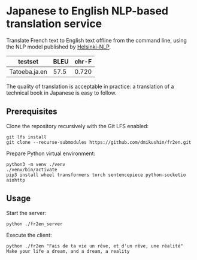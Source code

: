 # Japanese to English NLP-based translation service

Translate French text to English text offline from the command line, using the NLP model published by [Helsinki-NLP](https://huggingface.co/Helsinki-NLP/opus-mt-fr-en).

| testset       | BLEU | chr-F |
| ------------- | ---- | ----- |
| Tatoeba.ja.en | 57.5 | 0.720 |

The quality of translation is acceptable in practice: a translation of a technical book in Japanese is easy to follow.

## Prerequisites

Clone the repository recursively with the Git LFS enabled:

```
git lfs install
git clone --recurse-submodules https://github.com/dmikushin/fr2en.git
```

Prepare Python virtual environment:

```
python3 -m venv ./venv
./venv/bin/activate
pip3 install wheel transformers torch sentencepiece python-socketio aiohttp
```

## Usage

Start the server:

```
python ./fr2en_server
```

Execute the client:

```
python ./fr2en "Fais de ta vie un rêve, et d'un rêve, une réalité"
Make your life a dream, and a dream, a reality
```

